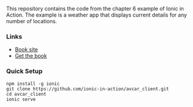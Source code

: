 This repository contains the code from the chapter 6 example of Ionic in Action. The example is a weather app that displays current details for any number of locations.



### Links

* [Book site](http://ionicinaction.com/)
* [Get the book](http://www.manning.com/wilken?a_aid=ionicinaction)

### Quick Setup

    npm install -g ionic
    git clone https://github.com/ionic-in-action/avcar_client.git
    cd avcar_client
    ionic serve
